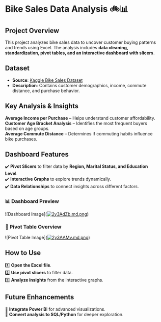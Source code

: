 # Bike Sales Data Analysis 🚲📊

## Project Overview  
This project analyzes bike sales data to uncover customer buying patterns and trends using Excel. The analysis includes **data cleaning, standardization, pivot tables, and an interactive dashboard with slicers**.

## Dataset  
- **Source**: [Kaggle Bike Sales Dataset](https://www.kaggle.com/datasets/ahmedmohamedibrahim1/bike-sales-dataset)  
- **Description**: Contains customer demographics, income, commute distance, and purchase behavior.  

## Key Analysis & Insights  
 **Average Income per Purchase** – Helps understand customer affordability.  
 **Customer Age Bracket Analysis** – Identifies the most frequent buyers based on age groups.  
 **Average Commute Distance** – Determines if commuting habits influence bike purchases.  

## Dashboard Features  
✔️ **Pivot Slicers** to filter data by **Region, Marital Status, and Education Level**.  
✔️ **Interactive Graphs** to explore trends dynamically.  
✔️ **Data Relationships** to connect insights across different factors.  

### 📊 **Dashboard Preview**  
![Dashboard Image](<a href="https://freeimage.host/i/2y3AdZb"><img src="https://iili.io/2y3AdZb.md.png" alt="2y3AdZb.md.png" border="0"></a>)  

### 📑 **Pivot Table Overview**  
![Pivot Table Image](<a href="https://freeimage.host/i/2y3AAMv"><img src="https://iili.io/2y3AAMv.md.png" alt="2y3AAMv.md.png" border="0"></a>)  

## How to Use  
1️⃣ **Open the Excel file**.  
2️⃣ **Use pivot slicers** to filter data.  
3️⃣ **Analyze insights** from the interactive graphs.  

## Future Enhancements  
🔹 **Integrate Power BI** for advanced visualizations.  
🔹 **Convert analysis to SQL/Python** for deeper exploration.  
